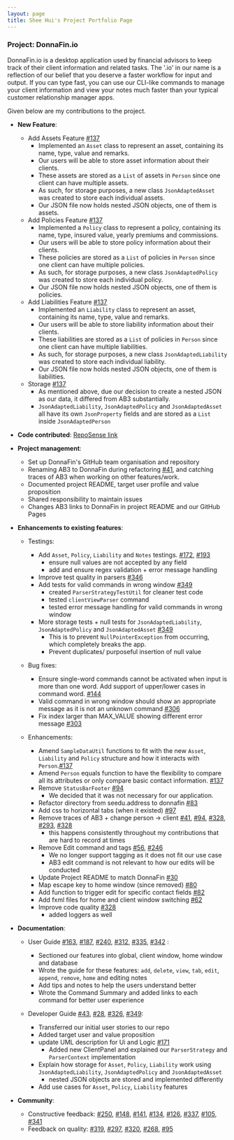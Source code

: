 ```yaml
---
layout: page
title: Shee Hui's Project Portfolio Page
---
```


### Project: DonnaFin.io

DonnaFin.io is a desktop application used by financial advisors to keep track of their
client information and related tasks. The '.io' in our name is a reflection of our belief
that you deserve a faster workflow for input and output. If you can type fast,
you can use our CLI-like commands to manage your client information
and view your notes much faster than your typical customer relationship manager apps.

Given below are my contributions to the project.

* **New Feature**:
  * Add Assets Feature [#137](https://github.com/AY2122S1-CS2103T-W16-1/tp/pull/137)
    * Implemented an `Asset` class to represent an asset, containing its name, type, value and remarks.
    * Our users will be able to store asset information about their clients.
    * These assets are stored as a `List` of assets in `Person` since one client can have multiple assets.
    * As such, for storage purposes, a new class `JsonAdaptedAsset` was created to store each individual assets.
    * Our JSON file now holds nested JSON objects, one of them is assets.
  * Add Policies Feature [#137](https://github.com/AY2122S1-CS2103T-W16-1/tp/pull/137)
    * Implemented a `Policy` class to represent a policy, containing its name, type, insured value, yearly premiums and commissions.
    * Our users will be able to store policy information about their clients.
    * These policies are stored as a `List` of policies in `Person` since one client can have multiple policies.
    * As such, for storage purposes, a new class `JsonAdaptedPolicy` was created to store each individual policy.
    * Our JSON file now holds nested JSON objects, one of them is policies.
  * Add Liabilities Feature [#137](https://github.com/AY2122S1-CS2103T-W16-1/tp/pull/137)
    * Implemented an `Liability` class to represent an asset, containing its name, type, value and remarks.
    * Our users will be able to store liability information about their clients.
    * These liabilities are stored as a `List` of policies in `Person` since one client can have multiple liabilities.
    * As such, for storage purposes, a new class `JsonAdaptedLiability` was created to store each individual liability.
    * Our JSON file now holds nested JSON objects, one of them is liabilities.
  * Storage [#137](https://github.com/AY2122S1-CS2103T-W16-1/tp/pull/137)
    * As mentioned above, due our decision to create a nested JSON as our data, it differed from AB3 substantially.
    * `JsonAdaptedLiability`, `JsonAdaptedPolicy` and `JsonAdaptedAsset` all have its own `JsonProperty` fields and
    are stored as a `List` inside `JsonAdaptedPerson`

* **Code contributed**: [RepoSense link](https://nus-cs2103-ay2122s1.github.io/tp-dashboard/?search=&sort=groupTitle&sortWithin=title&timeframe=commit&mergegroup=&groupSelect=groupByRepos&breakdown=true&checkedFileTypes=docs~functional-code~test-code~other&since=2021-09-17&tabOpen=true&tabType=authorship&tabAuthor=sheehui&tabRepo=AY2122S1-CS2103T-W16-1%2Ftp%5Bmaster%5D&authorshipIsMergeGroup=false&authorshipFileTypes=docs~functional-code~test-code~other&authorshipIsBinaryFileTypeChecked=false)

* **Project management**:
  * Set up DonnaFin's GitHub team organisation and repository
  * Renaming AB3 to DonnaFin during refactoring [#41](https://github.com/AY2122S1-CS2103T-W16-1/tp/pull/41), and catching traces of AB3 when working on other features/work.
  * Documented project README, target user profile and value proposition
  * Shared responsibility to maintain issues
  * Changes AB3 links to DonnaFin in project README and our GitHub Pages

* **Enhancements to existing features**:
  * Testings:
    * Add `Asset`, `Policy`, `Liability` and `Notes` testings. [#172](https://github.com/AY2122S1-CS2103T-W16-1/tp/pull/172), [#193](https://github.com/AY2122S1-CS2103T-W16-1/tp/pull/193)
      * ensure null values are not accepted by any field
      * add and ensure regex validation + error message handling
    * Improve test quality in parsers [#346](https://github.com/AY2122S1-CS2103T-W16-1/tp/pull/346/files)
    * Add tests for valid commands in wrong window [#349](https://github.com/AY2122S1-CS2103T-W16-1/tp/pull/349)
      * created `ParserStrategyTestUtil` for cleaner test code
      * tested `clientViewParser` command
      * tested error message handling for valid commands in wrong window
    * More storage tests + null tests for `JsonAdaptedLiability`, `JsonAdaptedPolicy` and `JsonAdaptedAsset` [#349](https://github.com/AY2122S1-CS2103T-W16-1/tp/pull/349)
      * This is to prevent `NullPointerException` from occurring, which completely breaks the app.
      * Prevent duplicates/ purposeful insertion of null value

  * Bug fixes:
    * Ensure single-word commands cannot be activated when input is more than one word. Add support of upper/lower cases in command word. [#144](https://github.com/AY2122S1-CS2103T-W16-1/tp/pull/144)
    * Valid command in wrong window should show an appropriate message as it is not an unknown command [#306](https://github.com/AY2122S1-CS2103T-W16-1/tp/pull/306)
    * Fix index larger than MAX_VALUE showing different error message [#303](https://github.com/AY2122S1-CS2103T-W16-1/tp/pull/303)

  * Enhancements:
    * Amend `SampleDataUtil` functions to fit with the new `Asset`, `Liability` and `Policy` structure and how it interacts with `Person`.[#137](https://github.com/AY2122S1-CS2103T-W16-1/tp/pull/137)
    * Amend `Person` equals function to have the flexibility to compare all its attributes or only compare basic contact information. [#137](https://github.com/AY2122S1-CS2103T-W16-1/tp/pull/137)
    * Remove `StatusBarFooter` [#94](https://github.com/AY2122S1-CS2103T-W16-1/tp/pull/94)
      * We decided that it was not necessary for our application.
    * Refactor directory from seedu.address to donnafin [#83](https://github.com/AY2122S1-CS2103T-W16-1/tp/pull/83)
    * Add css to horizontal tabs (when it existed)  [#97](https://github.com/AY2122S1-CS2103T-W16-1/tp/pull/97)
    * Remove traces of AB3 + change person -> client [#41](https://github.com/AY2122S1-CS2103T-W16-1/tp/pull/41), [#94](https://github.com/AY2122S1-CS2103T-W16-1/tp/pull/94), [#328](https://github.com/AY2122S1-CS2103T-W16-1/tp/pull/328), [#293](https://github.com/AY2122S1-CS2103T-W16-1/tp/pull/293), [#328](https://github.com/AY2122S1-CS2103T-W16-1/tp/pull/328)
      * this happens consistently throughout my contributions that are hard to record at times
    * Remove Edit command and tags [#56](https://github.com/AY2122S1-CS2103T-W16-1/tp/pull/56), [#246](https://github.com/AY2122S1-CS2103T-W16-1/tp/pull/246)
      * We no longer support tagging as it does not fit our use case
      * AB3 edit command is not relevant to how our edits will be conducted
    * Update Project README to match DonnaFin [#30](https://github.com/AY2122S1-CS2103T-W16-1/tp/pull/30)
    * Map escape key to home window (since removed) [#80](https://github.com/AY2122S1-CS2103T-W16-1/tp/pull/80)
    * Add function to trigger edit for specific contact fields [#82](https://github.com/AY2122S1-CS2103T-W16-1/tp/pull/82)
    * Add fxml files for home and client window switching [#62](https://github.com/AY2122S1-CS2103T-W16-1/tp/pull/62)
    * Improve code quality [#328](https://github.com/AY2122S1-CS2103T-W16-1/tp/pull/328)
      * added loggers as well

* **Documentation**:
    * User Guide [#163](https://github.com/AY2122S1-CS2103T-W16-1/tp/pull/163), [#187](https://github.com/AY2122S1-CS2103T-W16-1/tp/pull/187), [#240](https://github.com/AY2122S1-CS2103T-W16-1/tp/pull/240), [#312](https://github.com/AY2122S1-CS2103T-W16-1/tp/pull/312), [#335](https://github.com/AY2122S1-CS2103T-W16-1/tp/pull/335), [#342](https://github.com/AY2122S1-CS2103T-W16-1/tp/pull/342) :
      * Sectioned our features into global, client window, home window and database
      * Wrote the guide for these features: `add`, `delete`, `view`, `tab`, `edit`, `append`, `remove`, `home` and editing notes
      * Add tips and notes to help the users understand better
      * Wrote the Command Summary and added links to each command for better user experience

    * Developer Guide [#43](https://github.com/AY2122S1-CS2103T-W16-1/tp/pull/43), [#28](https://github.com/AY2122S1-CS2103T-W16-1/tp/pull/28), [#326](https://github.com/AY2122S1-CS2103T-W16-1/tp/pull/326), [#349](https://github.com/AY2122S1-CS2103T-W16-1/tp/pull/349):
      * Transferred our initial user stories to our repo
      * Added target user and value proposition
      * update UML description for Ui and Logic [#171](https://github.com/AY2122S1-CS2103T-W16-1/tp/pull/171)
        * Added new ClientPanel and explained our `ParserStrategy` and `ParserContext` implementation
      * Explain how storage for `Asset`, `Policy`, `Liability` work using `JsonAdaptedLiability`, `JsonAdaptedPolicy` and `JsonAdaptedAsset`
        * nested JSON objects are stored and implemented differently
      * Add use cases for `Asset`, `Policy`, `Liability` features


* **Community**:
  * Constructive feedback: [#250](https://github.com/AY2122S1-CS2103T-W16-1/tp/pull/250), [#148](https://github.com/AY2122S1-CS2103T-W16-1/tp/pull/148), [#141](https://github.com/AY2122S1-CS2103T-W16-1/tp/pull/141), [#134](https://github.com/AY2122S1-CS2103T-W16-1/tp/pull/134), [#126](https://github.com/AY2122S1-CS2103T-W16-1/tp/pull/126), [#337](https://github.com/AY2122S1-CS2103T-W16-1/tp/pull/337), [#105](https://github.com/AY2122S1-CS2103T-W16-1/tp/pull/105), [#341](https://github.com/AY2122S1-CS2103T-W16-1/tp/pull/341)
  * Feedback on quality: [#319](https://github.com/AY2122S1-CS2103T-W16-1/tp/pull/319), [#297](https://github.com/AY2122S1-CS2103T-W16-1/tp/pull/297), [#320](https://github.com/AY2122S1-CS2103T-W16-1/tp/pull/320), [#268](https://github.com/AY2122S1-CS2103T-W16-1/tp/pull/268), [#95](https://github.com/AY2122S1-CS2103T-W16-1/tp/pull/95)

